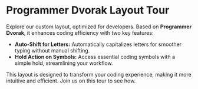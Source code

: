 <!-- This is a comment and won't appear in the rendered output -->

# Programmer Dvorak Layout Tour

Explore our custom layout, optimized for developers. Based on **Programmer Dvorak**, it enhances coding efficiency with two key features: 

- **Auto-Shift for Letters:** Automatically capitalizes letters for smoother typing without manual shifting.
- **Hold Action on Symbols:** Access essential coding symbols with a simple hold, streamlining your workflow.

This layout is designed to transform your coding experience, making it more intuitive and efficient. Join us on this tour to see how.
